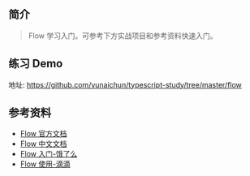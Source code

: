## 简介

> Flow 学习入门。可参考下方实战项目和参考资料快速入门。

## 练习 Demo

地址: https://github.com/yunaichun/typescript-study/tree/master/flow

## 参考资料

- [Flow 官方文档](https://flow.org)
- [Flow 中文文档](https://zhenyong.github.io/flowtype)
- [Flow 入门-饿了么](https://zhuanlan.zhihu.com/p/26204569)
- [Flow 使用-滴滴](https://zhuanlan.zhihu.com/p/24649359)
